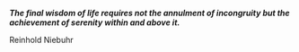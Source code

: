 _**The final wisdom of life requires not the annulment of incongruity but the achievement of serenity within and above it.**_

Reinhold Niebuhr
